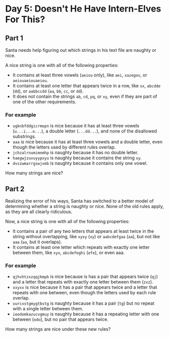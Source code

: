 # Day 5: Doesn't He Have Intern-Elves For This?

## Part 1

Santa needs help figuring out which strings in his text file are naughty or nice.

A nice string is one with all of the following properties:

* It contains at least three vowels (`aeiou` only), like `aei`, `xazegov`, or
  `aeiouaeiouaeiou`.
* It contains at least one letter that appears twice in a row, like `xx`,
  `abcdde` (`dd`), or `aabbccdd` (`aa`, `bb`,  `cc`, or `dd`).
* It does not contain the strings `ab`, `cd`, `pq`, or `xy`, even if they are
  part of one of the other requirements.

### For example

* `ugknbfddgicrmopn` is nice because it has at least three vowels
  (`u...i...o...`), a double letter (`...dd...`), and none of the disallowed substrings.
* `aaa` is nice because it has at least three vowels and a double letter, even
  though the letters used by different rules overlap.
* `jchzalrnumimnmhp` is naughty because it has no double letter.
* `haegwjzuvuyypxyu` is naughty because it contains the string `xy`.
* `dvszwmarrgswjxmb` is naughty because it contains only one vowel.

How many strings are nice?

## Part 2

Realizing the error of his ways, Santa has switched to a better model of
determining whether a string is naughty or nice. None of the old rules apply, as
they are all clearly ridiculous.

Now, a nice string is one with all of the following properties:

* It contains a pair of any two letters that appears at least twice in the string
  without overlapping, like `xyxy` (`xy`) or `aabcdefgaa` (`aa`), but not like
  `aaa` (`aa`, but it overlaps).
* It contains at least one letter which repeats with exactly one letter between them,
  like `xyx`, `abcdefeghi` (`efe`), or even aaa.

### For example

* `qjhvhtzxzqqjkmpb` is nice because is has a pair that appears twice (`qj`) and
  a letter that repeats with exactly one letter between them (`zxz`).
* `xxyxx` is nice because it has a pair that appears twice and a letter that repeats
  with one between, even though the letters used by each rule overlap.
* `uurcxstgmygtbstg` is naughty because it has a pair (`tg`) but no repeat with a
  single letter between them.
* `ieodomkazucvgmuy` is naughty because it has a repeating letter with one between
  (`odo`), but no pair that appears twice.

How many strings are nice under these new rules?
